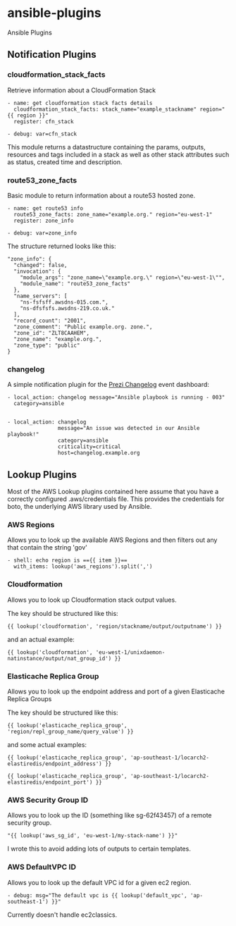 ansible-plugins
===============

Ansible Plugins

## Notification Plugins ##

### cloudformation_stack_facts ###

Retrieve information about a CloudFormation Stack

    - name: get cloudformation stack facts details
      cloudformation_stack_facts: stack_name="example_stackname" region="{{ region }}"
      register: cfn_stack

    - debug: var=cfn_stack

This module returns a datastructure containing the params, outputs,
resources and tags included in a stack as well as other stack attributes
such as status, created time and description.


### route53_zone_facts ###

Basic module to return information about a route53 hosted zone.

    - name: get route53 info
      route53_zone_facts: zone_name="example.org." region="eu-west-1"
      register: zone_info

    - debug: var=zone_info

The structure returned looks like this:

    "zone_info": {
      "changed": false,
      "invocation": {
        "module_args": "zone_name=\"example.org.\" region=\"eu-west-1\"",
        "module_name": "route53_zone_facts"
      },
      "name_servers": [
        "ns-fsfsff.awsdns-015.com.",
        "ns-dfsfsfs.awsdns-219.co.uk."
      ],
      "record_count": "2001",
      "zone_comment": "Public example.org. zone.",
      "zone_id": "ZLT8CAAHEM",
      "zone_name": "example.org.",
      "zone_type": "public"
    }


### changelog  ###

A simple notification plugin for the [Prezi Changelog](https://github.com/prezi/changelog)
event dashboard:

    - local_action: changelog message="Ansible playbook is running - 003"
      category=ansible


    - local_action: changelog
                    message="An issue was detected in our Ansible playbook!"
                    category=ansible
                    criticality=critical
                    host=changelog.example.org


## Lookup Plugins ##

Most of the AWS Lookup plugins contained here assume that you have a
correctly configured .aws/credentials file. This provides the credentials
for boto, the underlying AWS library used by Ansible.

### AWS Regions ###

Allows you to look up the available AWS Regions and then filters out any that contain
the string 'gov'

    - shell: echo region is =={{ item }}==
      with_items: lookup('aws_regions').split(',')

### Cloudformation ###

Allows you to look up Cloudformation stack output values.

The key should be structured like this:

    {{ lookup('cloudformation', 'region/stackname/output/outputname') }}

and an actual example:

    {{ lookup('cloudformation', 'eu-west-1/unixdaemon-natinstance/output/nat_group_id') }}


### Elasticache Replica Group ###

Allows you to look up the endpoint address and port of a given Elasticache Replica Groups

The key should be structured like this:

    {{ lookup('elasticache_replica_group', 'region/repl_group_name/query_value') }}

and some actual examples:

    {{ lookup('elasticache_replica_group', 'ap-southeast-1/locarch2-elastiredis/endpoint_address') }}

    {{ lookup('elasticache_replica_group', 'ap-southeast-1/locarch2-elastiredis/endpoint_port') }}


### AWS Security Group ID ###

Allows you to look up the ID (something like sg-62f43457) of a remote security group.

    "{{ lookup('aws_sg_id', 'eu-west-1/my-stack-name') }}"

I wrote this to avoid adding lots of outputs to certain templates.


### AWS DefaultVPC ID ###

Allows you to look up the default VPC id for a given ec2 region.

    - debug: msg="The default vpc is {{ lookup('default_vpc', 'ap-southeast-1') }}"

Currently doesn't handle ec2classics.
